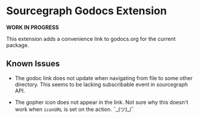 # Sourcegraph Godocs Extension

**WORK IN PROGRESS**

This extension adds a convenience link to godocs.org for the current package.

## Known Issues

- The godoc link does not update when navigating from file to some other directory. This seems to be lacking subscribable event in sourcegraph API.

- The gopher icon does not appear in the link. Not sure why this doesn't work when `iconURL` is set on the action. ¯\_(ツ)_/¯
